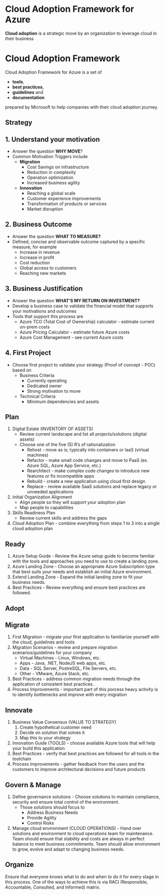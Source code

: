 # Cloud Adoption Framework for Azure

**Cloud adoption** is a strategic move by an organization to leverage cloud in their business

# Cloud Adoption Framework
Cloud Adoption Framework for Azure is a set of

- **tools**,
- **best practices**,
- **guidelines** and
- **documentation**

prepared by Microsoft to help companies with their cloud adoption journey.

## Strategy
## 1. Understand your motivation
- Answer the question **WHY MOVE**?
- Common Motivation Triggers include
    - **Migration**
        - Cost Savings on infrastructure
        - Reduction in complexity
        - Operation optimization
        - Increased business agility
    - **Innovation**
        - Reaching a global scale
        - Customer experience improvements
        - Transformation of products or services
        - Market disruption
## 2. Business Outcome
- Answer the question **WHAT TO MEASURE?**
- Defined, concise and observable outcome captured by a specific measure, for example
    - Increase in revenue
    - Increase in profit
    - Cost reduction
    - Global access to customers
    - Reaching new markets
## 3. Business Justification
- Answer the question **WHAT’S MY RETURN ON INVESTMENT?**
- Develop a business case to validate the financial model that supports your motivations and outcomes
- Tools that support this process are
    - Azure TCO (Total Cost of Ownership) calculator - estimate current on-prem costs
    - Azure Pricing Calculator - estimate future Azure costs
    - Azure Cost Management - see current Azure costs
## 4. First Project
- Choose first project to validate your strategy (Proof of concept - POC) based on
    - Business Criteria
        - Currently operating
        - Dedicated owner
        - Strong motivation to move
    - Technical Criteria
        - Minimum dependencies and assets
## Plan
1. Digital Estate (INVENTORY OF ASSETS)
    - Review current landscape and list all projects/solutions (digital assets)
    - Choose one of the five (5) R’s of rationalization
        - Rehost - move as is; typically into containers or IaaS (virtual machines)
        - Refactor - make small code changes and move to PaaS (ex. Azure SQL, Azure App Service, etc.)
        - Rearchitect - make complex code changes to introduce new features or fix incompatible apps
        - Rebuild - create a new application using cloud first design
        - Replace - review available SaaS solutions and replace legacy or unneeded applications
2. Initial Organization Alignment
    - Align people so they will support your adoption plan
    - Map people to capabilities
3. Skills Readiness Plan
    - Review current skills and address the gaps
4. Cloud Adoption Plan - combine everything from steps 1 to 3 into a single cloud adoption plan
## Ready
1. Azure Setup Guide - Review the Azure setup guide to become familiar with the tools and approaches you need to use to create a landing zone.
2. Azure Landing Zone - Choose an appropriate Azure Subscription type that best suits your needs and establish an initial Azure environment.
3. Extend Landing Zone - Expand the initial landing zone to fit your business needs.
4. Best Practices - Review everything and ensure best practices are followed.

## Adopt
## Migrate
1. First Migration - migrate your first application to familiarize yourself with the cloud, guidelines and tools
2. Migration Scenarios - review and prepare migration scenarios/guidelines for your company
    - Virtual Machines - Linux, Windows, etc.
    - Apps - Java, .NET, NodeJS web apps, etc.
    - Data - SQL Server, PostreSQL, File Servers, etc.
    - Other - VMware, Azure Stack, etc.
3. Best Practices - address common migration needs through the application of consistent best practices.
4. Process Improvements - important part of this porcess heavy activity is to identify bottlenecks and improve with every migration

## Innovate
1. Business Value Consensus (VALUE TO STRATEGY)
    1. Create hypothetical customer need
    2. Decide on solution that solves it
    3. Map this to your strategy
2. Innovation Guide (TOOLS) - choose available Azure tools that will help your build this application
3. Best Practices - verify that best practices are followed for all tools in the toolchain
4. Process Improvements - gather feedback from the users and the customers to improve architectural decisions and future products

## Govern & Manage
1. Define governance solutions - Choose solutions to maintain compliance, security and ensure total control of the environment.
    - Those solutions should focus to
        - Address Business Needs
        - Provide Agility
        - Control Risks
2. Manage cloud environment (CLOUD OPERATIONS) - Hand over solutions and environment to cloud operations team for maintenance. Team should ensure that stability and costs are always in perfect balance to meet business commitments. Team should allow environment to grow, evolve and adapt to changing business needs.

## Organize
Ensure that everyone knows what to do and when to do it for every stage in this process. One of the ways to achieve this is via RACI (Responsible, Accountable, Consulted, and Informed) matrix.